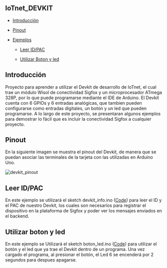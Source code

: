 ## IoTnet_DEVKIT ##

-	[Introducción](#introducción)

-	[Pinout](#pinout)

-	[Ejemplos](#ejemplos)

	-	[Leer ID/PAC](#leer-idpac)

	-	[Utilizar Boton y led](#utilizar-boton-y-led)

## Introducción ##

Proyecto para aprender a utilizar el Devkit de desarrollo de IoTnet, el cual trae un módulo Wisol de conectividad Sigfox y un microprocesador ATmega 328P, por lo que puede programarse mediante el IDE de Arduino.
El Devkit cuenta con 6 GPIOs y 6 entradas analógicas, que tambien pueden configurarse como entradas digitales, un botón y un led que pueden programarse. 
A lo largo de este proyecto, se presentaran algunos ejemplos para demostrar lo fácil que es incluir la conectividad Sigfox a cualquier proyecto.

## Pinout ##

En la siguiente imagen se muestra el pinout del Devkit, de manera que se puedan asociar las terminales de la tarjeta con las utilizadas en Arduino Uno.

![devkit_pinout](https://github.com/Iotnet/IoTnet_DEVKIT/blob/master/images/devkit_pinout.jpg?raw=true)

## Leer ID/PAC ##

En este ejemplo se utilizará el sketch devkit_info.ino ([Code](Ejemplos/devkit_info/devkit_info.ino)) para leer el ID y el PAC de nuestro Devkit, los cuales son necesarios para registrar el dispositivo en la plataforma de Sigfox y poder ver los mensajes enviados en el backend.

## Utilizar boton y led ##

En este ejemplo se Utilizará el sketch boton_led.ino ([Code](Ejemplos/boton_led/boton_led.ino)) para utilizar el botón y el led que ya trae el Devkit dentro de un programa. Una vez cargado el programa, al presionar el botón, el Led 6 se encenderá por 2 segundos para despues apagarse.